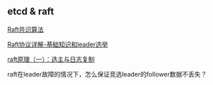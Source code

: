 ## etcd & raft

[Raft共识算法](http://www.calvinneo.com/2019/03/12/raft-algorithm/)

[Raft协议详解-基础知识和leader选举](https://zhuanlan.zhihu.com/p/29130892)

[raft原理（一）：选主与日志复制](http://oserror.com/distributed/raft-principle-one/)

raft在leader故障的情况下，怎么保证竞选leader的follower数据不丢失？